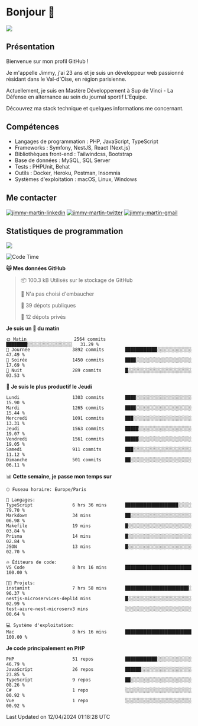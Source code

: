 # Bonjour 👋

![](https://komarev.com/ghpvc/?username=jimmy-martin&color=1a1b27)

## Présentation

Bienvenue sur mon profil GitHub !

Je m'appelle Jimmy, j'ai 23 ans et je suis un développeur web passionné résidant dans le Val-d'Oise, en région parisienne.

Actuellement, je suis en Mastère Développement à Sup de Vinci - La Défense en alternance au sein du journal sportif L'Equipe.

Découvrez ma stack technique et quelques informations me concernant.

## Compétences

- Langages de programmation : PHP, JavaScript, TypeScript
- Frameworks : Symfony, NestJS, React (Next.js)
- Bibliothèques front-end : Tailwindcss, Bootstrap
- Base de données : MySQL, SQL Server
- Tests : PHPUnit, Behat
- Outils : Docker, Heroku, Postman, Insomnia
- Systèmes d'exploitation : macOS, Linux, Windows

## Me contacter

<p>
<a href="https://www.linkedin.com/in/jimmy-martin-dev/" target="_blank"><img align="center" src="https://img.shields.io/badge/-LinkedIn-0077B5?style=for-the-badge&logo=Linkedin&logoColor=white" alt="jimmy-martin-linkedin"/></a>
<a href="https://twitter.com/jimmydev_" target="_blank"><img align="center" src="https://img.shields.io/badge/-Twitter-1DA1F2?style=for-the-badge&logo=Twitter&logoColor=white" alt="jimmy-martin-twitter"/></a>
<a href="mailto:jimmy.martin952@gmail.com" target="_blank"><img align="center" src="https://img.shields.io/badge/gmail-D14836?style=for-the-badge&logo=gmail&logoColor=white" alt="jimmy-martin-gmail"/></a>
</p>

## Statistiques de programmation

<a href="https://github-readme-stats.vercel.app/api/top-langs/?username=jimmy-martin&layout=compact">
  <img align="center" src="https://github-readme-stats.vercel.app/api/top-langs/?username=jimmy-martin&layout=compact"/>
</a>

<!--START_SECTION:waka-->
![Code Time](http://img.shields.io/badge/Code%20Time-1%2C979%20hrs%2029%20mins-blue)

**🐱 Mes données GitHub** 

> 📦 100.3 kB Utilisés sur le stockage de GitHub 
 > 
> 🚫 N'a pas choisi d'embaucher
 > 
> 📜 39 dépots publiques 
 > 
> 🔑 12 dépots privés 
 > 
**Je suis un 🐤 du matin** 

```text
🌞 Matin                  2564 commits        ████████░░░░░░░░░░░░░░░░░   31.29 % 
🌆 Journée                3892 commits        ████████████░░░░░░░░░░░░░   47.49 % 
🌃 Soirée                 1450 commits        ████░░░░░░░░░░░░░░░░░░░░░   17.69 % 
🌙 Nuit                   289 commits         █░░░░░░░░░░░░░░░░░░░░░░░░   03.53 % 
```
📅 **Je suis le plus productif le Jeudi** 

```text
Lundi                    1303 commits        ████░░░░░░░░░░░░░░░░░░░░░   15.90 % 
Mardi                    1265 commits        ████░░░░░░░░░░░░░░░░░░░░░   15.44 % 
Mercredi                 1091 commits        ███░░░░░░░░░░░░░░░░░░░░░░   13.31 % 
Jeudi                    1563 commits        █████░░░░░░░░░░░░░░░░░░░░   19.07 % 
Vendredi                 1561 commits        █████░░░░░░░░░░░░░░░░░░░░   19.05 % 
Samedi                   911 commits         ███░░░░░░░░░░░░░░░░░░░░░░   11.12 % 
Dimanche                 501 commits         ██░░░░░░░░░░░░░░░░░░░░░░░   06.11 % 
```


📊 **Cette semaine, je passe mon temps sur** 

```text
🕑︎ Fuseau horaire: Europe/Paris

💬 Langages: 
TypeScript               6 hrs 36 mins       ████████████████████░░░░░   79.70 % 
Markdown                 34 mins             ██░░░░░░░░░░░░░░░░░░░░░░░   06.98 % 
Makefile                 19 mins             █░░░░░░░░░░░░░░░░░░░░░░░░   03.84 % 
Prisma                   14 mins             █░░░░░░░░░░░░░░░░░░░░░░░░   02.84 % 
JSON                     13 mins             █░░░░░░░░░░░░░░░░░░░░░░░░   02.70 % 

🔥 Éditeurs de code: 
VS Code                  8 hrs 16 mins       █████████████████████████   100.00 % 

🐱‍💻 Projets: 
instamint                7 hrs 58 mins       ████████████████████████░   96.37 % 
nestjs-microservices-depl14 mins             █░░░░░░░░░░░░░░░░░░░░░░░░   02.99 % 
test-azure-nest-microserv3 mins              ░░░░░░░░░░░░░░░░░░░░░░░░░   00.64 % 

💻 Système d'exploitation: 
Mac                      8 hrs 16 mins       █████████████████████████   100.00 % 
```

**Je code principalement en PHP** 

```text
PHP                      51 repos            ████████████░░░░░░░░░░░░░   46.79 % 
JavaScript               26 repos            ██████░░░░░░░░░░░░░░░░░░░   23.85 % 
TypeScript               9 repos             ██░░░░░░░░░░░░░░░░░░░░░░░   08.26 % 
C#                       1 repo              ░░░░░░░░░░░░░░░░░░░░░░░░░   00.92 % 
Vue                      1 repo              ░░░░░░░░░░░░░░░░░░░░░░░░░   00.92 % 
```




 Last Updated on 12/04/2024 01:18:28 UTC
<!--END_SECTION:waka-->


